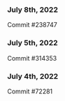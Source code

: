 ### July 8th, 2022

Commit #238747

### July 5th, 2022

Commit #314353


### July 4th, 2022

Commit #72281

